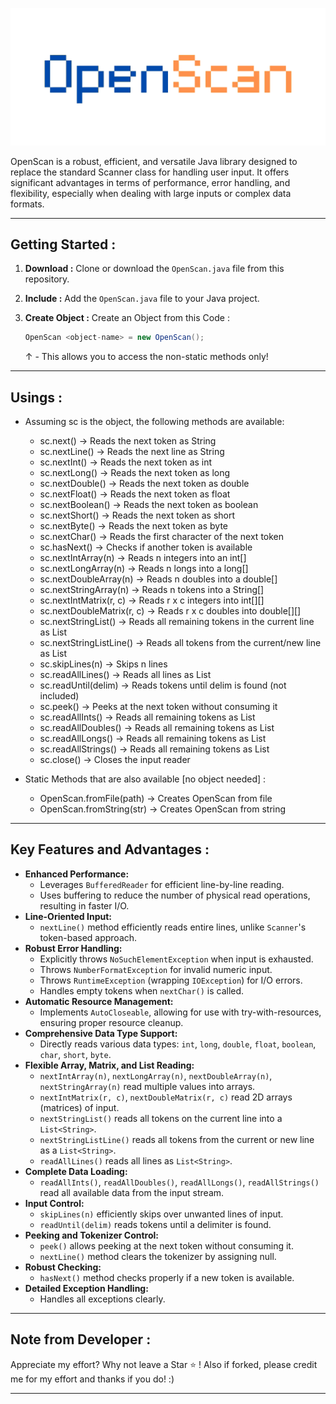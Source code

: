 <p align="center">
  <img src="https://github.com/Chill-Astro/OpenScan/blob/main/OpenScan.png" width="540px">
</p>
 
OpenScan is a robust, efficient, and versatile Java library designed to replace the standard Scanner class for handling user input. It offers significant advantages in terms of performance, error handling, and flexibility, especially when dealing with large inputs or complex data formats.

---

## Getting Started :

1.  **Download :** Clone or download the `OpenScan.java` file from this repository.
2.  **Include :** Add the `OpenScan.java` file to your Java project.
3.  **Create Object :** Create an Object from this Code :

    ```java
    OpenScan <object-name> = new OpenScan();
    ```
    ↑ - This allows you to access the non-static methods only!
---

## Usings :
 
- Assuming sc is the object, the following methods are available:

   * sc.next() -> Reads the next token as String
   * sc.nextLine() -> Reads the next line as String
   * sc.nextInt() -> Reads the next token as int
   * sc.nextLong() -> Reads the next token as long
   * sc.nextDouble() -> Reads the next token as double
   * sc.nextFloat() -> Reads the next token as float
   * sc.nextBoolean() -> Reads the next token as boolean
   * sc.nextShort() -> Reads the next token as short
   * sc.nextByte() -> Reads the next token as byte
   * sc.nextChar() -> Reads the first character of the next token
   * sc.hasNext() -> Checks if another token is available
   * sc.nextIntArray(n) -> Reads n integers into an int[]
   * sc.nextLongArray(n) -> Reads n longs into a long[]
   * sc.nextDoubleArray(n) -> Reads n doubles into a double[]
   * sc.nextStringArray(n) -> Reads n tokens into a String[]
   * sc.nextIntMatrix(r, c) -> Reads r x c integers into int[][]
   * sc.nextDoubleMatrix(r, c) -> Reads r x c doubles into double[][]
   * sc.nextStringList() -> Reads all remaining tokens in the current line as List<String>
   * sc.nextStringListLine() -> Reads all tokens from the current/new line as List<String>
   * sc.skipLines(n) -> Skips n lines
   * sc.readAllLines() -> Reads all lines as List<String>
   * sc.readUntil(delim) -> Reads tokens until delim is found (not included)
   * sc.peek() -> Peeks at the next token without consuming it
   * sc.readAllInts() -> Reads all remaining tokens as List<Integer>
   * sc.readAllDoubles() -> Reads all remaining tokens as List<Double>
   * sc.readAllLongs() -> Reads all remaining tokens as List<Long>
   * sc.readAllStrings() -> Reads all remaining tokens as List<String>
   * sc.close() -> Closes the input reader

 - Static Methods that are also available [no object needed] :

   * OpenScan.fromFile(path) -> Creates OpenScan from file
   * OpenScan.fromString(str) -> Creates OpenScan from string

---

## Key Features and Advantages :

*   **Enhanced Performance:**
    *   Leverages `BufferedReader` for efficient line-by-line reading.
    *   Uses buffering to reduce the number of physical read operations, resulting in faster I/O.
*   **Line-Oriented Input:**
    *   `nextLine()` method efficiently reads entire lines, unlike `Scanner`'s token-based approach.
*   **Robust Error Handling:**
    *   Explicitly throws `NoSuchElementException` when input is exhausted.
    *   Throws `NumberFormatException` for invalid numeric input.
    *   Throws `RuntimeException` (wrapping `IOException`) for I/O errors.
    *   Handles empty tokens when `nextChar()` is called.
*   **Automatic Resource Management:**
    *   Implements `AutoCloseable`, allowing for use with try-with-resources, ensuring proper resource cleanup.
*   **Comprehensive Data Type Support:**
    *   Directly reads various data types: `int`, `long`, `double`, `float`, `boolean`, `char`, `short`, `byte`.
*   **Flexible Array, Matrix, and List Reading:**
    *   `nextIntArray(n)`, `nextLongArray(n)`, `nextDoubleArray(n)`, `nextStringArray(n)` read multiple values into arrays.
    *   `nextIntMatrix(r, c)`, `nextDoubleMatrix(r, c)` read 2D arrays (matrices) of input.
    *   `nextStringList()` reads all tokens on the current line into a `List<String>`.
    *   `nextStringListLine()` reads all tokens from the current or new line as a `List<String>`.
    *   `readAllLines()` reads all lines as `List<String>`.
*   **Complete Data Loading:**
    *   `readAllInts()`, `readAllDoubles()`, `readAllLongs()`, `readAllStrings()` read all available data from the input stream.
*   **Input Control:**
    *   `skipLines(n)` efficiently skips over unwanted lines of input.
    *   `readUntil(delim)` reads tokens until a delimiter is found.
*   **Peeking and Tokenizer Control:**
    *   `peek()` allows peeking at the next token without consuming it.
    *   `nextLine()` method clears the tokenizer by assigning null.
*   **Robust Checking:**
    *   `hasNext()` method checks properly if a new token is available.
*   **Detailed Exception Handling:**
    *   Handles all exceptions clearly.

---

## Note from Developer :

Appreciate my effort? Why not leave a Star ⭐ ! Also if forked, please credit me for my effort and thanks if you do! :)

---
